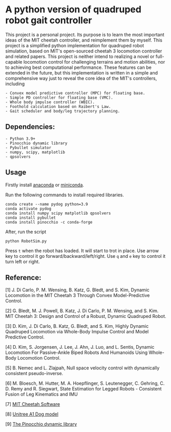 # A python version of quadruped robot gait controller

This project is a personal project. Its purpose is to learn the most important ideas of the MIT cheetah controller, and reimplement them by myself. 
This project is a simplified python implementation for quadruped robot simulation, based on MIT's open-sourced cheetah 3 locomotion controller and related papers. This project is neither intend to realizing a novel or full-capable locomotion control for challenging terrains and motion abilities, nor to achieving best computational performance. These features can be extended in the future, but this implementation is written in a simple and comprehensive way just to reveal the core idea of the MIT's controllers, including 

    - Convex model predictive controller (MPC) for floating base. 
    - Simple PD controller for floating base (VMC). 
    - Whole body impulse controller (WBIC). 
    - Foothold calculation based on Raibert's Law.
    - Gait scheduler and body/leg trajectory planning.

## Dependencies:
    - Python 3.9+
    - Pinocchio dynamic library
    - Pybullet simulator
    - numpy, scipy, matplotlib
    - qpsolvers

## Usage

Firstly install [anaconda](https://docs.anaconda.com/anaconda/install/index.html) or [miniconda](https://conda.io/projects/conda/en/latest/user-guide/install/index.html).

Run the following commands to install required libraries.
```
conda create --name pydog python=3.9
conda activate pydog
conda install numpy scipy matplotlib qpsolvers
conda install pybullet
conda install pinocchio -c conda-forge 
``` 
After, run the script
```
python RobotSim.py
```
Press `t` when the robot has loaded. It will start to trot in place. Use arrow key to control it go forward/backward/left/right. Use `q` and `e` key to control it turn left or right.

## Reference:
[1] J. Di Carlo, P. M. Wensing, B. Katz, G. Bledt, and S. Kim, Dynamic Locomotion in the MIT Cheetah 3 Through Convex Model-Predictive Control.

[2] G. Bledt, M. J. Powell, B. Katz,
J. Di Carlo, P. M. Wensing, and S. Kim. MIT Cheetah 3: Design and Control of a Robust, Dynamic Quadruped Robot.

[3] D. Kim, J. Di Carlo, B. Katz, G. Bledt, and S. Kim, Highly Dynamic Quadruped Locomotion via Whole-Body Impulse Control and Model Predictive Control.

[4] D. Kim, S. Jorgensen, J. Lee, J. Ahn, J. Luo, and L. Sentis, Dynamic Locomotion For Passive-Ankle Biped Robots And Humanoids Using Whole-Body Locomotion Control.

[5] B. Nemec and L. Zlajpah, Null space velocity control with dynamically consistent pseudo-inverse.

[6] M. Bloesch, M. Hutter, M. A. Hoepflinger, S. Leutenegger, C. Gehring, C. D. Remy and R. Siegwart, State Estimation for Legged Robots - Consistent Fusion of Leg Kinematics and IMU

[7] [MIT Cheetah Software](https://github.com/mit-biomimetics/Cheetah-Software)

[8] [Unitree A1 Dog model](https://github.com/unitreerobotics/unitree_pybullet)

[9] [The Pinocchio dynamic library](https://github.com/stack-of-tasks/pinocchio)
